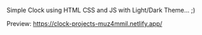 Simple Clock using HTML CSS and JS with Light/Dark Theme... ;)

Preview:
https://clock-projects-muz4mmil.netlify.app/
